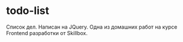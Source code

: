 # todo-list
Список дел. Написан на JQuery. 
Одна из домашних работ на курсе Frontend разработки от Skillbox.
